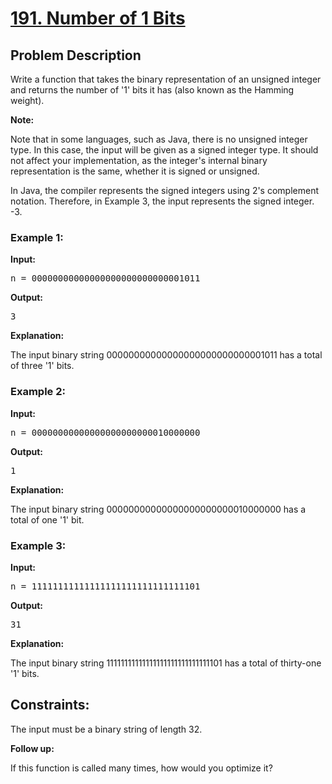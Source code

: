 <!-- 191. Number of 1 Bits -->

<h1>
  <a href="https://leetcode.com/problems/number-of-1-bits/?envType=daily-question&envId=2023-11-29">191. Number of 1 Bits</a>
</h1>

<h2>Problem Description</h2>

<p>
  Write a function that takes the binary representation of an unsigned integer and returns the number of '1' bits it has (also known as the Hamming weight).
</p>

<p><strong>Note:</strong></p>

<p>
  Note that in some languages, such as Java, there is no unsigned integer type. In this case, the input will be given as a signed integer type. It should not affect your implementation, as the integer's internal binary representation is the same, whether it is signed or unsigned.
</p>

<p>
  In Java, the compiler represents the signed integers using 2's complement notation. Therefore, in Example 3, the input represents the signed integer. -3.
</p>

<h3>Example 1:</h3>

<p><strong>Input:</strong></p>

<pre>
n = 00000000000000000000000000001011
</pre>

<strong>Output:</strong>

<pre>
3
</pre>

<strong>Explanation:</strong>

<p>
  The input binary string 00000000000000000000000000001011 has a total of three '1' bits.
</p>

<h3>Example 2:</h3>

<p><strong>Input:</strong></p>

<pre>
n = 00000000000000000000000010000000
</pre>

<strong>Output:</strong>

<pre>
1
</pre>

<strong>Explanation:</strong>

<p>
  The input binary string 00000000000000000000000010000000 has a total of one '1' bit.
</p>

<h3>Example 3:</h3>

<p><strong>Input:</strong></p>

<pre>
n = 11111111111111111111111111111101
</pre>

<strong>Output:</strong>

<pre>
31
</pre>

<strong>Explanation:</strong>

<p>
  The input binary string 11111111111111111111111111111101 has a total of thirty-one '1' bits.
</p>

<h2>Constraints:</h2>

<p>
  The input must be a binary string of length 32.
</p>

<p><strong>Follow up:</strong></p>

<p>
  If this function is called many times, how would you optimize it?
</p>

<!-- End of 191. Number of 1 Bits -->
